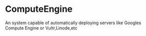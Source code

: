 # ComputeEngine
An system capable of automatically deploying servers like Googles Compute Engine or Vultr,Linode,etc
